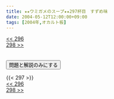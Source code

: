 ```yaml
---
title: ★★ウミガメのスープ★★297杯目　すずめ味
date: 2004-05-12T12:00:00+09:00
tags: [2004年,オカルト板]
---
```

<div class="th_left"><a href="../296"><< 296</a></div>
<div class="th_right"><a href="../298">298 >></a></div>
<br><br>
<script src="../../js/cupsoup.js"></script>
<form>
<input type="button" value="問題と解説のみにする" onClick="toggleCupsoup()">
</form>
{{< 297 >}}
<div class="th_left"><a href="../296"><< 296</a></div>
<div class="th_right"><a href="../298">298 >></a></div>